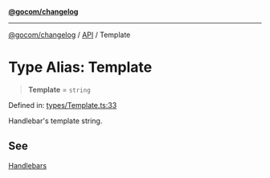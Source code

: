 [**@gocom/changelog**](../README.md)

***

[@gocom/changelog](../README.md) / [API](../Public/API.md) / Template

# Type Alias: Template

> **Template** = `string`

Defined in: [types/Template.ts:33](https://github.com/gocom/changelog/blob/d7610e18677cf5f8af9dd71b6bce7f7fdfcc40fa/src/types/Template.ts#L33)

Handlebar's template string.

## See

[Handlebars](https://handlebarsjs.com/)
